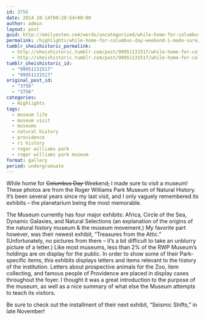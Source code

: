 ```yaml
---
id: 3756
date: 2014-10-14T00:20:54+00:00
author: admin
layout: post
guid: http://emilyesten.com/words/uncategorized/while-home-for-columbus-day-weekend-i-made-sure/
permalink: /highlights/while-home-for-columbus-day-weekend-i-made-sure/
tumblr_sheishistoric_permalink:
  - http://sheishistoric.tumblr.com/post/99951131517/while-home-for-columbus-day-weekend-i-made-sure
  - http://sheishistoric.tumblr.com/post/99951131517/while-home-for-columbus-day-weekend-i-made-sure
tumblr_sheishistoric_id:
  - "99951131517"
  - "99951131517"
original_post_id:
  - "3756"
  - "3756"
categories:
  - Highlights
tags:
  - museum life
  - museum visit
  - museums
  - natural history
  - providence
  - ri history
  - roger williams park
  - roger williams park museum
format: gallery
period: undergraduate
---
```

While home for <strike>Columbus Day </strike>Weekend<strike>,</strike> I made sure to visit a museum! These photos are from the Roger Williams Park Museum of Natural History. It&rsquo;s been several years since my last visit, and I only vaguely remembered its exhibits &#8211; the planetarium being the most memorable. 

The Museum currently has four major exhibits: Africa, Circle of the Sea, Dynamic Galaxies, and Natural Selections (an explanation of the origins of the natural history museum & the museum movement.) My favorite part however, was their newest exhibit, &ldquo;Treasures from the Attic.&rdquo; (Unfortunately, no pictures from there &#8211; it&rsquo;s a bit difficult to take an unblurry picture of a letter.) Like most museums, less than 2% of the RWP Museum&rsquo;s holdings are on display for the public. In order to show some of their Park-specific items, this exhibits displays letters and items relevant to the history of the institution. Letters about prospective animals for the Zoo, item collecting, and famous people of Providence are placed in display cases throughout the foyer. I thought it was a great introduction to the purpose of the museum, as well as a nice summary of what else the Museum attempts to teach its visitors.

Be sure to check out the installment of their next exhibit, &ldquo;Seismic Shifts,&rdquo; in late November!
